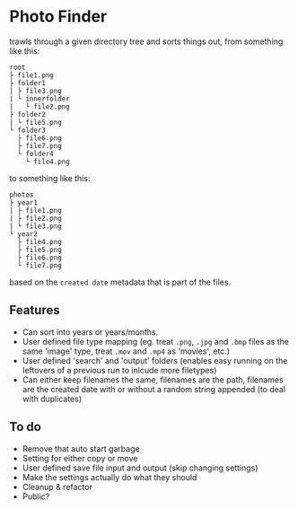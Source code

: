 # Photo Finder

trawls through a given directory tree and sorts things out, from something like this:

```
root
├ file1.png
├ folder1
| ├ file3.png
| └ innerfolder
|   └ file2.png
├ folder2
| └ file5.png
└ folder3
  ├ file6.png
  ├ file7.png
  └ folder4
    └ file4.png
```

to something like this:

```
photos
├ year1
| ├ file1.png
| ├ file2.png
| └ file3.png
└ year2
  ├ file4.png
  ├ file5.png
  ├ file6.png
  └ file7.png
```

based on the `created date` metadata that is part of the files.

## Features 

 - Can sort into years or years/months.
 - User defined file type mapping (eg. treat `.png`, `.jpg` and `.bmp` files as the same 'image' type, treat `.mov` and `.mp4` as 'movies', etc.)
 - User defined 'search' and 'output' folders (enables easy running on the leftovers of a previous run to inlcude more filetypes)
 - Can either keep filenames the same, filenames are the path, filenames are the created date with or without a random string appended (to deal with duplicates)
 
 ## To do
 
  - Remove that auto start garbage
  - Setting for either copy or move
  - User defined save file input and output (skip changing settings)
  - Make the settings actually do what they should
  - Cleanup & refactor
  - Public?
